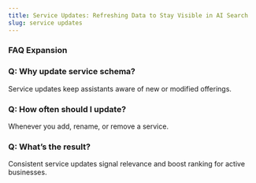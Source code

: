 ```yaml
---
title: Service Updates: Refreshing Data to Stay Visible in AI Search
slug: service updates
---
```


### FAQ Expansion
### Q: Why update service schema?
Service updates keep assistants aware of new or modified offerings.

### Q: How often should I update?
Whenever you add, rename, or remove a service.

### Q: What’s the result?
Consistent service updates signal relevance and boost ranking for active businesses.